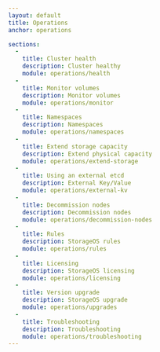 ```yaml
---
layout: default
title: Operations
anchor: operations

sections:
  -
    title: Cluster health
    description: Cluster healthy
    module: operations/health
  -
    title: Monitor volumes
    description: Monitor volumes
    module: operations/monitor
  -
    title: Namespaces
    description: Namespaces
    module: operations/namespaces
  -
    title: Extend storage capacity
    description: Extend physical capacity
    module: operations/extend-storage
  -
    title: Using an external etcd
    description: External Key/Value
    module: operations/external-kv
  -
    title: Decommission nodes
    description: Decommission nodes
    module: operations/decommission-nodes
  -
    title: Rules
    description: StorageOS rules
    module: operations/rules
  -
    title: Licensing
    description: StorageOS licensing
    module: operations/licensing
  -
    title: Version upgrade
    description: StorageOS upgrade
    module: operations/upgrades
  -
    title: Troubleshooting
    description: Troubleshooting
    module: operations/troubleshooting
---
```

